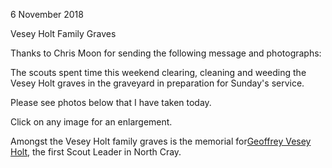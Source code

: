 6 November 2018

Vesey Holt Family Graves

Thanks to Chris Moon for sending the following message and photographs:

The scouts spent time this weekend clearing, cleaning and weeding the Vesey Holt graves in the graveyard in preparation for Sunday's service.

Please see photos below that I have taken today.

Click on any image for an enlargement.

Amongst the Vesey Holt family graves is the memorial for[Geoffrey Vesey Holt](http://www.northcrayresidents.org.uk/newsmail_files/nm0412.html), the first Scout Leader in North Cray.
